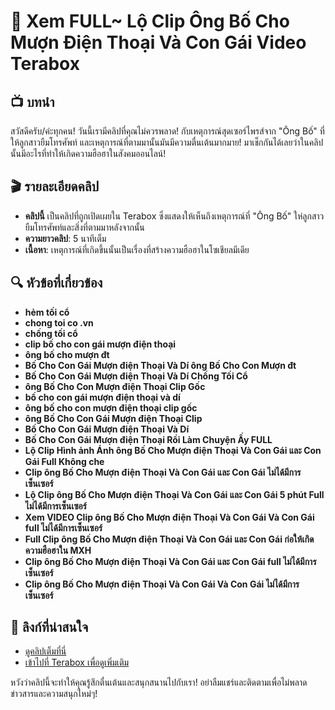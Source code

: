 # 🎥 Xem FULL~ Lộ Clip Ông Bố Cho Mượn Điện Thoại Và Con Gái Video Terabox

## 📺 บทนำ

สวัสดีครับ/ค่ะทุกคน! วันนี้เรามีคลิปที่คุณไม่ควรพลาด! กับเหตุการณ์สุดเซอร์ไพรส์จาก "Ông Bố" ที่ให้ลูกสาวยืมโทรศัพท์ และเหตุการณ์ที่ตามมานั้นมันมีความตื่นเต้นมากมาย! มาเช็กกันได้เลยว่าในคลิปนั้นมีอะไรที่ทำให้เกิดความฮือฮาในสังคมออนไลน์!

## 🎬 รายละเอียดคลิป

- **คลิปนี้** เป็นคลิปที่ถูกเปิดเผยใน Terabox ซึ่งแสดงให้เห็นถึงเหตุการณ์ที่ "Ông Bố" ให่ลูกสาวยืมโทรศัพท์และสิ่งที่ตามมาหลังจากนั้น
- **ความยาวคลิป**: 5 นาทีเต็ม
- **เนื้อหา**: เหตุการณ์ที่เกิดขึ้นนั้นเป็นเรื่องที่สร้างความฮือฮาในโซเชียลมีเดีย

## 🔍 หัวข้อที่เกี่ยวข้อง

- **hẻm tối cổ**
- **chong toi co .vn**
- **chống tối cổ**
- **clip bố cho con gái mượn điện thoại**
- **ông bố cho mượn đt**
- **Bố Cho Con Gái Mượn điện Thoại Và Dí ông Bố Cho Con Mượn đt**
- **Bố Cho Con Gái Mượn điện Thoại Và Dí Chống Tối Cổ**
- **ông Bố Cho Con Mượn điện Thoại Clip Gốc**
- **bố cho con gái mượn điện thoại và dí**
- **ông bố cho con mượn điện thoại clip gốc**
- **ông Bố Cho Con Gái Mượn điện Thoại Clip**
- **Bố Cho Con Gái Mượn điện Thoại Và Dí**
- **Bố Cho Con Gái Mượn điện Thoại Rồi Làm Chuyện Ấy FULL**
- **Lộ Clip Hình ảnh Ánh ông Bố Cho Mượn điện Thoại Và Con Gái และ Con Gái Full Không che**
- **Clip ông Bố Cho Mượn điện Thoại Và Con Gái และ Con Gái ไม่ได้มีการเซ็นเซอร์**
- **Lộ Clip ông Bố Cho Mượn điện Thoại Và Con Gái และ Con Gái 5 phút Full ไม่ได้มีการเซ็นเซอร์**
- **Xem VIDEO Clip ông Bố Cho Mượn điện Thoại Và Con Gái Và Con Gái full ไม่ได้มีการเซ็นเซอร์**
- **Full Clip ông Bố Cho Mượn điện Thoại Và Con Gái และ Con Gái ก่อให้เกิดความฮือฮาใน MXH**
- **Clip ông Bố Cho Mượn điện Thoại Và Con Gái และ Con Gái full ไม่ได้มีการเซ็นเซอร์**
- **Clip ông Bố Cho Mượn điện Thoại Và Con Gái Và Con Gái ไม่ได้มีการเซ็นเซอร์**

## 🔗 ลิงก์ที่น่าสนใจ

- [ดูคลิปเต็มที่นี่](#)
- [เข้าไปที่ Terabox เพื่อดูเพิ่มเติม](#)

หวังว่าคลิปนี้จะทำให้คุณรู้สึกตื่นเต้นและสนุกสนานไปกับเรา! อย่าลืมแชร์และติดตามเพื่อไม่พลาดข่าวสารและความสนุกใหม่ๆ!
